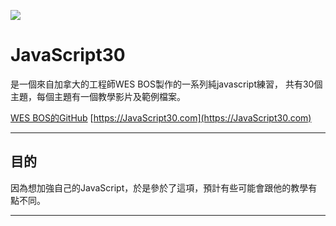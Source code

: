 ﻿![](https://javascript30.com/images/JS3-social-share.png)

# JavaScript30
是一個來自加拿大的工程師WES BOS製作的一系列純javascript練習，
共有30個主題，每個主題有一個教學影片及範例檔案。

[WES BOS的GitHub](https://github.com/wesbos/JavaScript30)
[https://JavaScript30.com](https://JavaScript30.com)

* * *

## 目的

因為想加強自己的JavaScript，於是參於了這項，預計有些可能會跟他的教學有點不同。

* * *